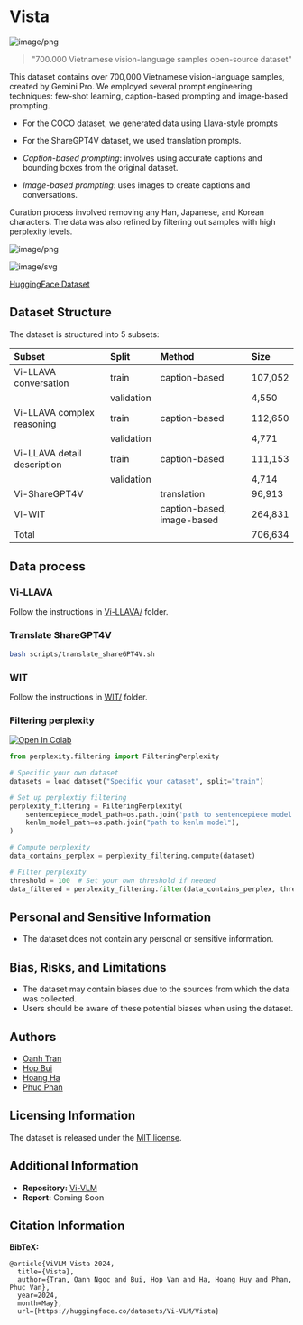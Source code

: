 # Vista

![image/png](https://cdn-uploads.huggingface.co/production/uploads/630a5ef0e81e1dea2cedcec0/a9hcD8YWqlmsaEHvr2ole.png)

> "700.000 Vietnamese vision-language samples open-source dataset"

This dataset contains over 700,000 Vietnamese vision-language samples, created by Gemini Pro. We employed several prompt engineering techniques: few-shot learning, caption-based prompting and image-based prompting.

- For the COCO dataset, we generated data using Llava-style prompts
- For the ShareGPT4V dataset, we used translation prompts.

- *Caption-based prompting*: involves using accurate captions and bounding boxes from the original dataset.
- *Image-based prompting*: uses images to create captions and conversations.

Curation process involved removing any Han, Japanese, and Korean characters. The data was also refined by filtering out samples with high perplexity levels.

![image/png](https://cdn-uploads.huggingface.co/production/uploads/617296c180f98c89a18948d2/mhVuEEC08oNHss_sxgWiA.png)

![image/svg](https://huggingface.co/front/assets/huggingface_logo.svg) 

[HuggingFace Dataset](https://huggingface.co/datasets/Vi-VLM/Vista)

## Dataset Structure

The dataset is structured into 5 subsets:

| Subset                      | Split      | Method                     | Size    |
|:-----------------------------|:------------|:----------------------------|:---------|
| Vi-LLAVA conversation       | train      | caption-based              | 107,052 |
|                             | validation |                            | 4,550   |
| Vi-LLAVA complex reasoning  | train      | caption-based              | 112,650 |
|                             | validation |                            | 4,771   |
| Vi-LLAVA detail description | train      | caption-based              | 111,153 |
|                             | validation |                            | 4,714   |
| Vi-ShareGPT4V               |            | translation                | 96,913  |
| Vi-WIT                      |            | caption-based, image-based | 264,831 |
| Total                       |            |                            | 706,634 |

## Data process

### Vi-LLAVA

Follow the instructions in [Vi-LLAVA/](https://github.com/Oztobuzz/Vista/tree/main/Vi-LLAVA) folder.

### Translate ShareGPT4V
```bash
bash scripts/translate_shareGPT4V.sh
```

### WIT

Follow the instructions in [WIT/](https://github.com/Oztobuzz/Vista/tree/main/WIT) folder.

### Filtering perplexity
[![Open In Colab](https://colab.research.google.com/assets/colab-badge.svg)](https://colab.research.google.com/github/Oztobuzz/Vista/blob/main/examples/filter_perplexity.ipynb)

``` python
from perplexity.filtering import FilteringPerplexity

# Specific your own dataset
datasets = load_dataset("Specific your dataset", split="train")

# Set up perplextiy filtering
perplexity_filtering = FilteringPerplexity(
    sentencepiece_model_path=os.path.join('path to sentencepiece model'),
    kenlm_model_path=os.path.join("path to kenlm model"),
)

# Compute perplexity
data_contains_perplex = perplexity_filtering.compute(dataset)

# Filter perplexity
threshold = 100  # Set your own threshold if needed
data_filtered = perplexity_filtering.filter(data_contains_perplex, threshold=threshold)
```

## Personal and Sensitive Information

- The dataset does not contain any personal or sensitive information.

## Bias, Risks, and Limitations

- The dataset may contain biases due to the sources from which the data was collected. 
- Users should be aware of these potential biases when using the dataset.

## Authors

- [Oanh Tran](https://www.linkedin.com/in/oanhtran2002/)
- [Hop Bui](https://github.com/hllj)
- [Hoang Ha](https://www.linkedin.com/in/hoanghavn/)
- [Phuc Phan](https://www.linkedin.com/in/pphuc/)

## Licensing Information

The dataset is released under the [MIT license](https://opensource.org/license/MIT).

## Additional Information

- **Repository:** [Vi-VLM](https://github.com/Oztobuzz/LVM_news)
- **Report:** Coming Soon

## Citation Information

**BibTeX:**

```
@article{ViVLM Vista 2024,
  title={Vista},
  author={Tran, Oanh Ngoc and Bui, Hop Van and Ha, Hoang Huy and Phan, Phuc Van},
  year=2024,
  month=May},
  url={https://huggingface.co/datasets/Vi-VLM/Vista}
```